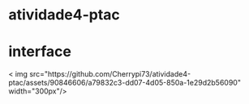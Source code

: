 # atividade4-ptac
 <h1>interface</h1>
 < img src="https://github.com/Cherrypi73/atividade4-ptac/assets/90846606/a79832c3-dd07-4d05-850a-1e29d2b56090" width="300px"/>

